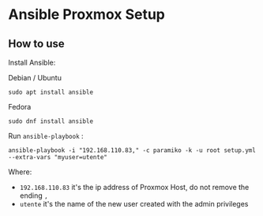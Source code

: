 # Ansible Proxmox Setup
## How to use

Install Ansible:

Debian / Ubuntu

```
sudo apt install ansible
```

Fedora

```
sudo dnf install ansible
```

Run `ansible-playbook` :

```
ansible-playbook -i "192.168.110.83," -c paramiko -k -u root setup.yml --extra-vars "myuser=utente"
```
Where:
- `192.168.110.83` it's the ip address of Proxmox Host, do not remove the ending  `,`
- `utente` it's the name of the new user created with the admin privileges